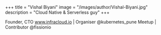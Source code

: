 +++
title = "Vishal Biyani"
image = "/images/author/Vishal-Biyani.jpg"
description = "Cloud Native & Serverless guy"
+++

Founder, CTO  www.infracloud.io | Organiser @kubernetes_pune Meetup | Contributor  @fissionio